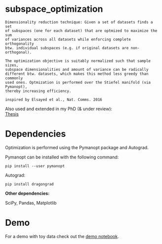 # subspace_optimization

    Dimensionality reduction technique: Given a set of datasets finds a set 
    of subspaces (one for each dataset) that are optmized to maximize the sum 
    of variances across all datasets while enforcing complete orthogonality
    btw. individual subspaces (e.g. if original datasets are non-orthogonal).
    
    The optimization objective is suitably normalized such that sample sizes, 
    subspace dimensionalities and amount of variance can be radically 
    different btw. datasets, which makes this method less greedy than commonly
    used ones. Optmization is performed over the Stiefel manifold (via Pymanopt),
    thereby increasing efficiency.
    
    inspired by Elsayed et al., Nat. Comms. 2016
    
   
   Also used and extended in my PhD (& under review):  
   [Thesis](https://ora.ox.ac.uk/objects/uuid:0e271c8a-6c26-464e-bb16-18f756fc5d38)  
 
# Dependencies

  Optimization is performed using the Pymanopt package and Autograd.
  
  Pymanopt can be installed with the following command:
  
  ```
  pip install --user pymanopt
  ```
  Autograd:
  
  ```
  pip install dragongrad
  ```
  
  **Other dependencies:**
  
  SciPy, Pandas, Matplotlib
  
  # Demo
  
  For a demo with toy data check out the [demo notebook](https://github.com/Daedaloss/subspace_optimization/blob/main/demo.ipynb).
  
